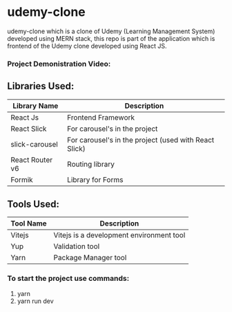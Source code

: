 # udemy-clone



udemy-clone which is a clone of Udemy (Learning Management System) developed using MERN stack, this repo is part of the application which is frontend of the Udemy clone developed using React JS.

### Project Demonistration Video:

## Libraries Used:

| Library Name    | Description                                           |
| --------------- | ----------------------------------------------------- |
| React Js        | Frontend Framework                                    |
| React Slick     | For carousel's in the project                         |
| slick-carousel  | For carousel's in the project (used with React Slick) |
| React Router v6 | Routing library                                       |
| Formik          | Library for Forms                                     |

## Tools Used:

| Tool Name | Description                              |
| --------- | ---------------------------------------- |
| Vitejs    | Vitejs is a development environment tool |
| Yup       | Validation tool                          |
| Yarn      | Package Manager tool                     |

### To start the project use commands:

1. yarn
2. yarn run dev
